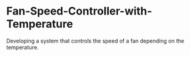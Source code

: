 # Fan-Speed-Controller-with-Temperature
 Developing a system that controls the speed of a fan depending on the temperature.
